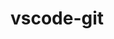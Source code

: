 # vscode-git

<!DOCTYPE html>
<html lang='ko'>
<head>
    <meta charset="utf-8">
    <title> Netflix 대한민국 - 인터넷으로 TV프로그램과 영화를 시청하세요 </title>
</head>
<body>
<div></div>
</body>
</html>






